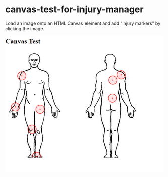# canvas-test-for-injury-manager
Load an image onto an HTML Canvas element and add "injury markers" by clicking the image.

![screenshot](https://raw.githubusercontent.com/brendan-holmes/canvas-test-for-injury-manager/main/screenshot.PNG)
